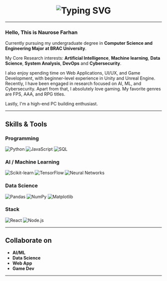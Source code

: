 <h1 align="center">
  <img src="https://readme-typing-svg.demolab.com?font=Fira+Code&weight=800&pause=1000&color=816EC7&center=true&vCenter=true&width=400&height=37&size=22&lines=Hello%2C+This+is+Naurose;CSE+Major,+BRAC+University;AI+ML+Cybersecurity" alt="Typing SVG" />
</h1>

---

### Hello, This is **Naurose Farhan**


 

Currently pursuing my undergraduate degree in **Computer Science and Engineering Major at BRAC University**.

My Core Research interests: **Artificial Intelligence**, **Machine learning**, **Data Science**, **System Analysis**, **DevOps** and **Cybersecurity**.

I also enjoy spending time on Web Applications, UI/UX, and Game Development, with beginner-level experience in Unity and Unreal Engine.
Recently, I have been engaged in research focused on AI, ML, and Cybersecurity.
Apart from that, I absolutely love gaming. My favorite genres are FPS, AAA, and RPG titles.

Lastly, I'm a high-end PC building enthusiast. 

---

##  Skills & Tools

### Programming
![Python](https://img.shields.io/badge/Python-FFD43B?style=flat-square&logo=python&logoColor=blue)
![JavaScript](https://img.shields.io/badge/JavaScript-F7DF1E?style=flat-square&logo=javascript&logoColor=black)
![SQL](https://img.shields.io/badge/SQL-4479A1?style=flat-square&logo=postgresql&logoColor=white)


### AI / Machine Learning
![Scikit-learn](https://img.shields.io/badge/Scikit--learn-F7931E?style=flat-square&logo=scikit-learn&logoColor=white)
![TensorFlow](https://img.shields.io/badge/TensorFlow-FF6F00?style=flat-square&logo=tensorflow&logoColor=white)
![Neural Networks](https://img.shields.io/badge/Neural%20Networks-5F5F5F?style=flat-square)

### Data Science
![Pandas](https://img.shields.io/badge/Pandas-150458?style=flat-square&logo=pandas)
![NumPy](https://img.shields.io/badge/NumPy-013243?style=flat-square&logo=numpy)
![Matplotlib](https://img.shields.io/badge/Matplotlib-FFFFFF?style=flat-square&logo=matplotlib)


### Stack
![React](https://img.shields.io/badge/React-61DAFB?style=flat-square&logo=react&logoColor=black)
![Node.js](https://img.shields.io/badge/Node.js-339933?style=flat-square&logo=node.js&logoColor=white)


---
##  Collaborate on

-  **AI/ML**  
-  **Data Science**  
-  **Web App**   
-  **Game Dev**
---







